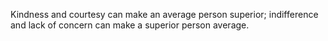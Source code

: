 Kindness and courtesy can make an average person superior; indifference and lack of concern can make a superior person average.
